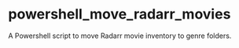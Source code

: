 # powershell_move_radarr_movies
A Powershell script to move Radarr movie inventory to genre folders.
